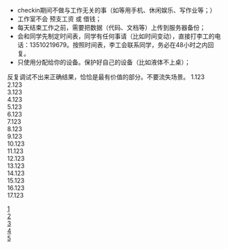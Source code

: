 * <span id="1">checkin期间不做与工作无关的事（如等用手机、休闲娱乐、写作业等；）</span>  
* <span id="2">工作室不会 预支工资 或 借钱；</span>  
* <span id="3">每天结束工作之前，需要把数据（代码、文档等）上传到服务器备份；</span>  
* <span id="4">会和同学先制定时间表，同学有任何事请（比如时间变动），直接打李工的电话：13510219679。按照时间表，李工会联系同学，务必在48小时之内回复。</span>
* <span id="5">只使用分配给你的设备。保护好自己的设备（比如液体不上桌）；</span>  


反复调试不出来正确结果，恰恰是最有价值的部分。不要流失场景。
 1.123  
 2.123  
 3.123  
 4.123  
 5.123  
 6.123  
 7.123  
 8.123  
 9.123  
 10.123  
 11.123  
 12.123  
 13.123  
 14.123  
 15.123  
 16.123  
 17.123  
  
[1](#1)  
[2](#2)  
[3](#3)  
[4](#4)  
[5](#5)

